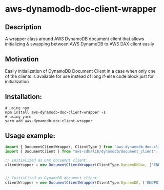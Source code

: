 # aws-dynamodb-doc-client-wrapper

## Description

A wrapper class around AWS DynamoDB document client that allows initializing & swapping between AWS DynamoDB to AWS DAX client easily

## Motivation
Easily initialization of DynamoDB Document Client in a case when only one of the clients is available for use instead of long if-else code block just for initialization

## Installation:
```shell
# using npm
npm install aws-dynamodb-doc-client-wrapper -s
# using yarn
yarn add aws-dynamodb-doc-client-wrapper
```

## Usage example:

```typescript
import { DocumentClientWrapper, ClientType } from "aws-dynamodb-doc-client-wrapper";
import { DocumentClient } from "aws-sdk/lib/dynamodb/document_client";

// Initialized as DAX docuemnt client:
clientWrapper = new DocumentClientWrapper(ClientType.DynamoDBDax, ['ENDPOINT'], '[REGION]', '[TIMEOUT]'. '[MAX-RETRIES]');


// Initialized as DynamoDB docuemnt client:
clientWrapper = new DocumentClientWrapper(ClientType.DynamoDB, ['ENDPOINT'], '[REGION]', '[TIMEOUT]'. '[MAX-RETRIES]');
```
